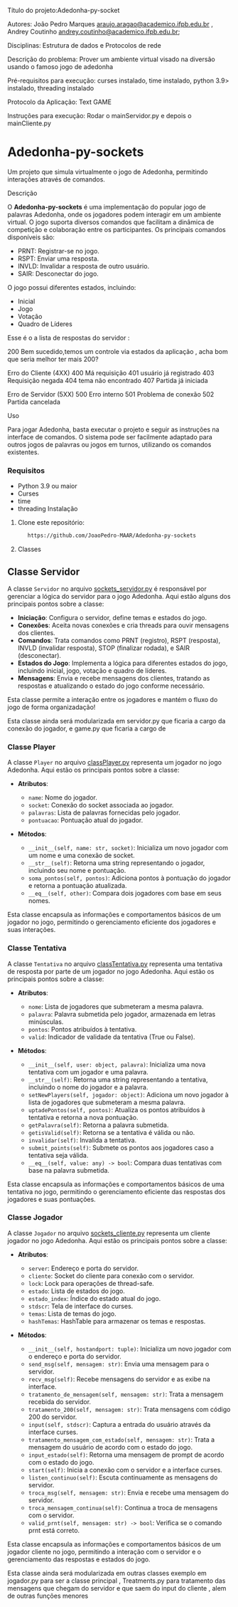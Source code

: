 




Título do projeto:Adedonha-py-socket

Autores: João Pedro Marques araujo.aragao@academico.ifpb.edu.br , Andrey Coutinho andrey.coutinho@academico.ifpb.edu.br;

Disciplinas: Estrutura de dados e Protocolos de rede

Descrição do problema: Prover um ambiente virtual visado na diversão usando o famoso jogo de adedonha

Pré-requisitos para execução: curses instalado, time instalado, python 3.9> instalado, threading instalado 

Protocolo da Aplicação: Text GAME

Instruções para execução: Rodar o mainServidor.py e depois o mainCliente.py

# Adedonha-py-sockets

Um projeto que simula virtualmente o jogo de Adedonha, permitindo interações através de comandos.

 Descrição

O **Adedonha-py-sockets** é uma implementação do popular jogo de palavras Adedonha, onde os jogadores podem interagir em um ambiente virtual. O jogo suporta diversos comandos que facilitam a dinâmica de competição e colaboração entre os participantes. Os principais comandos disponíveis são:

- PRNT: Registrar-se no jogo.
- RSPT: Enviar uma resposta.
- INVLD: Invalidar a resposta de outro usuário.
- SAIR: Desconectar do jogo.

O jogo possui diferentes estados, incluindo:

- Inicial
- Jogo
- Votação
- Quadro de Líderes

Esse é o a lista de respostas do servidor : 


200 Bem sucedido,temos um controle via estados da aplicação , acha bom que seria melhor ter mais 200?

Erro do Cliente (4XX)
400 Má requisição
401 usuário já registrado
403 Requisição negada
404 tema não encontrado
407 Partida já iniciada

Erro de Servidor (5XX)
500 Erro interno
501 Problema de conexão
502 Partida cancelada


 Uso

Para jogar Adedonha, basta executar o projeto e seguir as instruções na interface de comandos. O sistema pode ser facilmente adaptado para outros jogos de palavras ou jogos em turnos, utilizando os comandos existentes.

### Requisitos

- Python 3.9 ou maior 
- Curses
- time
- threading
 Instalação

1. Clone este repositório:
   ```bash
      https://github.com/JoaoPedro-MAAR/Adedonha-py-sockets

2. Classes 
## Classe Servidor

A classe `Servidor` no arquivo [sockets_servidor.py](https://github.com/JoaoPedro-MAAR/Adedonha-py-sockets/blob/main/servidor/sockets_servidor.py) é responsável por gerenciar a lógica do servidor para o jogo Adedonha. Aqui estão alguns dos principais pontos sobre a classe:

- **Iniciação**: Configura o servidor, define temas e estados do jogo.
- **Conexões**: Aceita novas conexões e cria threads para ouvir mensagens dos clientes.
- **Comandos**: Trata comandos como PRNT (registro), RSPT (resposta), INVLD (invalidar resposta), STOP (finalizar rodada), e SAIR (desconectar).
- **Estados do Jogo**: Implementa a lógica para diferentes estados do jogo, incluindo inicial, jogo, votação e quadro de líderes.
- **Mensagens**: Envia e recebe mensagens dos clientes, tratando as respostas e atualizando o estado do jogo conforme necessário.

Esta classe permite a interação entre os jogadores e mantém o fluxo do jogo de forma organizadação!

Esta classe ainda será modularizada em servidor.py que ficaria a cargo da conexão do jogador, e game.py que ficaria a cargo de 

### Classe Player

A classe `Player` no arquivo [classPlayer.py](https://github.com/JoaoPedro-MAAR/Adedonha-py-sockets/blob/main/servidor/classPlayer.py) representa um jogador no jogo Adedonha. Aqui estão os principais pontos sobre a classe:

- **Atributos**:
  - `name`: Nome do jogador.
  - `socket`: Conexão do socket associada ao jogador.
  - `palavras`: Lista de palavras fornecidas pelo jogador.
  - `pontuacao`: Pontuação atual do jogador.

- **Métodos**:
  - `__init__(self, name: str, socket)`: Inicializa um novo jogador com um nome e uma conexão de socket.
  - `__str__(self)`: Retorna uma string representando o jogador, incluindo seu nome e pontuação.
  - `soma_pontos(self, pontos)`: Adiciona pontos à pontuação do jogador e retorna a pontuação atualizada.
  - `__eq__(self, other)`: Compara dois jogadores com base em seus nomes.

Esta classe encapsula as informações e comportamentos básicos de um jogador no jogo, permitindo o gerenciamento eficiente dos jogadores e suas interações.


### Classe Tentativa

A classe `Tentativa` no arquivo [classTentativa.py](https://github.com/JoaoPedro-MAAR/Adedonha-py-sockets/blob/main/servidor/classTentativa.py) representa uma tentativa de resposta por parte de um jogador no jogo Adedonha. Aqui estão os principais pontos sobre a classe:

- **Atributos**:
  - `nome`: Lista de jogadores que submeteram a mesma palavra.
  - `palavra`: Palavra submetida pelo jogador, armazenada em letras minúsculas.
  - `pontos`: Pontos atribuídos à tentativa.
  - `valid`: Indicador de validade da tentativa (True ou False).

- **Métodos**:
  - `__init__(self, user: object, palavra)`: Inicializa uma nova tentativa com um jogador e uma palavra.
  - `__str__(self)`: Retorna uma string representando a tentativa, incluindo o nome do jogador e a palavra.
  - `setNewPlayers(self, jogador: object)`: Adiciona um novo jogador à lista de jogadores que submeteram a mesma palavra.
  - `uptadePontos(self, pontos)`: Atualiza os pontos atribuídos à tentativa e retorna a nova pontuação.
  - `getPalavra(self)`: Retorna a palavra submetida.
  - `getisValid(self)`: Retorna se a tentativa é válida ou não.
  - `invalidar(self)`: Invalida a tentativa.
  - `submit_points(self)`: Submete os pontos aos jogadores caso a tentativa seja válida.
  - `__eq__(self, value: any) -> bool`: Compara duas tentativas com base na palavra submetida.

Esta classe encapsula as informações e comportamentos básicos de uma tentativa no jogo, permitindo o gerenciamento eficiente das respostas dos jogadores e suas pontuações.


### Classe Jogador

A classe `Jogador` no arquivo [sockets_cliente.py](https://github.com/JoaoPedro-MAAR/Adedonha-py-sockets/blob/main/cliente/sockets_cliente.py) representa um cliente jogador no jogo Adedonha. Aqui estão os principais pontos sobre a classe:

- **Atributos**:
  - `server`: Endereço e porta do servidor.
  - `cliente`: Socket do cliente para conexão com o servidor.
  - `lock`: Lock para operações de thread-safe.
  - `estado`: Lista de estados do jogo.
  - `estado_index`: Índice do estado atual do jogo.
  - `stdscr`: Tela de interface do curses.
  - `temas`: Lista de temas do jogo.
  - `hashTemas`: HashTable para armazenar os temas e respostas.

- **Métodos**:
  - `__init__(self, hostandport: tuple)`: Inicializa um novo jogador com o endereço e porta do servidor.
  - `send_msg(self, mensagem: str)`: Envia uma mensagem para o servidor.
  - `recv_msg(self)`: Recebe mensagens do servidor e as exibe na interface.
  - `tratamento_de_mensagem(self, mensagem: str)`: Trata a mensagem recebida do servidor.
  - `tratamento_200(self, mensagem: str)`: Trata mensagens com código 200 do servidor.
  - `input(self, stdscr)`: Captura a entrada do usuário através da interface curses.
  - `tratamento_mensagem_com_estado(self, mensagem: str)`: Trata a mensagem do usuário de acordo com o estado do jogo.
  - `input_estado(self)`: Retorna uma mensagem de prompt de acordo com o estado do jogo.
  - `start(self)`: Inicia a conexão com o servidor e a interface curses.
  - `listen_continuo(self)`: Escuta continuamente as mensagens do servidor.
  - `troca_msg(self, mensagem: str)`: Envia e recebe uma mensagem do servidor.
  - `troca_mensagem_continua(self)`: Continua a troca de mensagens com o servidor.
  - `valid_prnt(self, mensagem: str) -> bool`: Verifica se o comando prnt está correto.

Esta classe encapsula as informações e comportamentos básicos de um jogador cliente no jogo, permitindo a interação com o servidor e o gerenciamento das respostas e estados do jogo.


Esta classe ainda será modularizada em outras classes exemplo em jogador.py para ser a classe principal , Treatments.py para tratamento das mensagens que chegam do servidor e que saem do input do cliente , alem de outras funções menores











   


